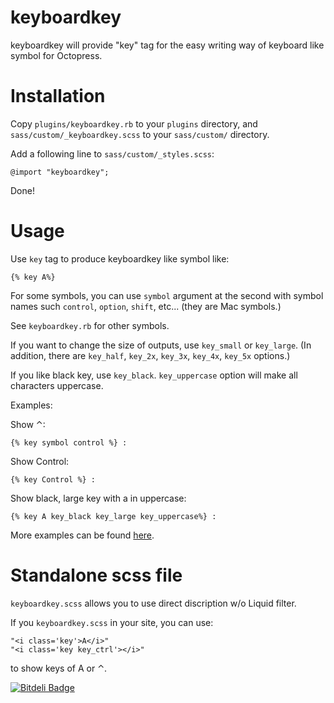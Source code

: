 keyboardkey
===========

keyboardkey will provide "key" tag for the easy writing way of keyboard like symbol for Octopress.

# Installation

Copy `plugins/keyboardkey.rb` to your `plugins` directory,
and `sass/custom/_keyboardkey.scss` to your `sass/custom/` directory.

Add a following line to `sass/custom/_styles.scss`:

    @import "keyboardkey";

Done!

# Usage
Use `key` tag to produce keyboardkey like symbol like:

    {% key A%}

For some symbols, you can use `symbol` argument at the second
with symbol names such `control`, `option`, `shift`, etc... (they are Mac symbols.)

See `keyboardkey.rb` for other symbols.

If you want to change the size of outputs, use `key_small` or `key_large`.
(In addition, there are `key_half`, `key_2x`, `key_3x`, `key_4x`, `key_5x` options.)

If you like black key, use `key_black`.
`key_uppercase` option will make all characters uppercase.

Examples:

Show &#x2303;:

    {% key symbol control %} :

Show Control:

    {% key Control %} :

Show black, large key with a in uppercase:

    {% key A key_black key_large key_uppercase%} :

More examples can be found [here](http://rcmdnk.github.io/blog/2013/06/19/blog-octopress/).

# Standalone scss file
`keyboardkey.scss` allows you to use direct discription w/o Liquid filter.

If you `keyboardkey.scss` in your site, you can use:

    "<i class='key'>A</i>"
    "<i class='key key_ctrl'></i>"

to show keys of A or &#x2303;.


[![Bitdeli Badge](https://d2weczhvl823v0.cloudfront.net/rcmdnk/keyboardkey/trend.png)](https://bitdeli.com/free "Bitdeli Badge")

